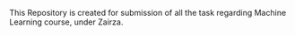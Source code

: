 This Repository is created for submission of all the task regarding Machine Learning course, under Zairza.
